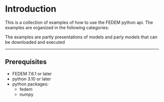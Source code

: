# Introduction

This is a collection of examples of how to use the FEDEM python api. The examples are organized in the following categories:

The examples are partly presentations of models and parly models that can be downloaded and executed



---



## Prerequisites

* FEDEM 7.6.1 or later
* python 3.10 or later
* python packages:
  * fedem
  * numpy

